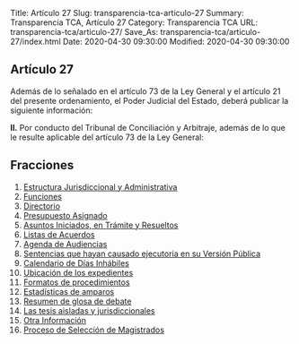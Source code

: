 Title: Artículo 27
Slug: transparencia-tca-articulo-27
Summary: Transparencia TCA, Artículo 27
Category: Transparencia TCA
URL: transparencia-tca/articulo-27/
Save_As: transparencia-tca/articulo-27/index.html
Date: 2020-04-30 09:30:00
Modified: 2020-04-30 09:30:00


## Artículo 27

Además de lo señalado en el artículo 73 de la Ley General y el artículo 21 del presente ordenamiento, el Poder Judicial del Estado, deberá publicar la siguiente información:

**II.** Por conducto del Tribunal de Conciliación y Arbitraje, además de lo que le resulte aplicable del artículo 73 de la Ley General:


## Fracciones


1. [Estructura Jurisdiccional y Administrativa](f01-estructura-jurisdiccional-administrativa/)
2. [Funciones](f02-funciones/)
3. [Directorio](f03-directorio/)
4. [Presupuesto Asignado](f04-presupuesto-asignado/)
5. [Asuntos Iniciados, en Trámite y Resueltos](f05-asuntos-iniciados-tramite-concluidos/)
6. [Listas de Acuerdos](f06-listas-acuerdos/)
7. [Agenda de Audiencias](f07-agenda-audiencias/)
8. [Sentencias que hayan causado ejecutoria en su Versión Pública](f08-sentencias-causado-ejecutoria/)
9. [Calendario de Días Inhábiles](f09-calendario-dias-inhabiles/)
10. [Ubicación de los expedientes](f10-ubicacion-expedientes/)
11. [Formatos de procedimientos](f11-formatos-procedimientos/)
12. [Estadísticas de amparos](f12-estadisticas-amparos/)
13. [Resumen de glosa de debate](f13-glosa-debate/)
14. [Las tesis aisladas y jurisdiccionales](f14-tesis-aisladas/)
15. [Otra Información](f15-otra-informacion/)
16. [Proceso de Selección de Magistrados](f16-seleccion-jueces-magistrados/)


